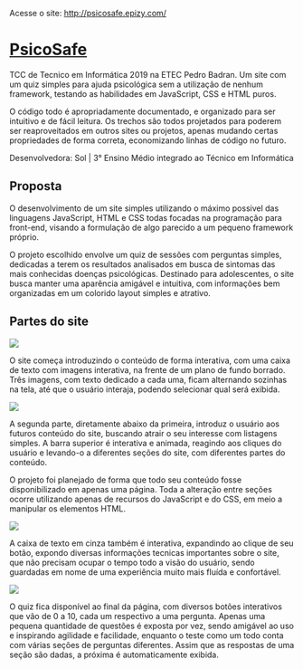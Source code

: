Acesse o site: http://psicosafe.epizy.com/

# [PsicoSafe](PsicoSafe.epizy.com)
TCC de Tecnico em Informática 2019 na ETEC Pedro Badran.
Um site com um quiz simples para ajuda psicológica sem a utilização de nenhum framework,
testando as habilidades em JavaScript, CSS e HTML puros.

O código todo é apropriadamente documentado, e organizado para ser intuitivo e de fácil leitura.
Os trechos são todos projetados para poderem ser reaproveitados em outros sites ou projetos, apenas mudando
certas propriedades de forma correta, economizando linhas de código no futuro.

Desenvolvedora: Sol | 3° Ensino Médio integrado ao Técnico em Informática
## Proposta
O desenvolvimento de um site simples utilizando o máximo possivel das linguagens JavaScript, HTML e CSS
todas focadas na programação para front-end, visando a formulação de algo parecido a um pequeno framework próprio.

O projeto escolhido envolve um quiz de sessões com perguntas simples,
dedicadas a terem os resultados analisados em busca de sintomas das mais conhecidas doenças psicológicas.
Destinado para adolescentes, o site busca manter uma aparência amigável e intuitiva,
com informações bem organizadas em um colorido layout simples e atrativo.
## Partes do site
![](https://i.imgur.com/gP0czAx.png)

O site começa introduzindo o conteúdo de forma interativa, com uma caixa de texto com imagens
interativa, na frente de um plano de fundo borrado. Três imagens, com texto dedicado a cada uma,
ficam alternando sozinhas na tela, até que o usuário interaja, podendo selecionar qual será exibida.

![](https://i.imgur.com/p1zgpdv.png)

A segunda parte, diretamente abaixo da primeira, introduz o usuário aos futuros conteúdo do site,
buscando atrair o seu interesse com listagens simples. A barra superior é interativa e animada,
reagindo aos cliques do usuário e levando-o a diferentes seções do site, com diferentes partes do conteúdo.

O projeto foi planejado de forma que todo seu conteúdo fosse disponibilizado em apenas uma página.
Toda a alteração entre seções ocorre utilizando apenas de recursos do JavaScript e do CSS,
em meio a manipular os elementos HTML.

![](https://i.imgur.com/9utUuw8.png)

A caixa de texto em cinza também é interativa, expandindo ao clique de seu botão,
expondo diversas informações tecnicas importantes sobre o site, que não precisam ocupar o tempo todo
a visão do usuário, sendo guardadas em nome de uma experiência muito mais fluída e confortável.

![](https://i.imgur.com/vkSvnTM.png)

O quiz fica disponível ao final da página, com diversos botões interativos que vão de 0 a 10,
cada um respectivo a uma pergunta. Apenas uma pequena quantidade de questões é exposta por vez,
sendo amigável ao uso e inspirando agilidade e facilidade, enquanto o teste como um todo conta
com várias seções de perguntas diferentes. Assim que as respostas de uma seção são dadas,
a próxima é automaticamente exibida.

